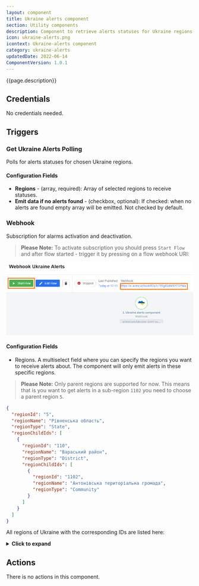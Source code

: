 ```yaml
---
layout: component
title: Ukraine alerts component
section: Utility components
description: Component to retrieve alerts statuses for Ukraine regions.
icon: ukraine-alerts.png
icontext: Ukraine-alerts component
category: ukraine-alerts
updatedDate: 2022-06-14
ComponentVersion: 1.0.1
---
```


{{page.description}}

## Credentials

No credentials needed.

## Triggers

### Get Ukraine Alerts Polling

Polls for alerts statuses for chosen Ukraine regions.

#### Configuration Fields

* **Regions** - (array, required): Array of selected regions to receive statuses.
* **Emit data if no alerts found** - (checkbox, optional): If checked: when no alerts are found empty array will be emitted. Not checked by default.

### Webhook

Subscription for alarms activation and deactivation.

>**Please Note:** To activate subscription you should press `Start Flow` and after flow started - trigger it by pressing on a flow webhook URI:

![Webhook](img/webhook-trigger.png)

#### Configuration Fields

* Regions. A multiselect field where you can specify the regions you want to receive alerts about. The component will only emit alerts in these specific regions.

>**Please Note:** Only parent regions are supported for now. This means that is you want to get alerts in a sub-region `1102` you need to choose a parent region `5`.

```json
{
  "regionId": "5",
  "regionName": "Рівненська область",
  "regionType": "State",
  "regionChildIds": [
    {
      "regionId": "110",
      "regionName": "Вараський район",
      "regionType": "District",
      "regionChildIds": [
        {
          "regionId": "1102",
          "regionName": "Антонівська територіальна громада",
          "regionType": "Community"
        }
      ]
    }
  ]
}

```

All regions of Ukraine with the corresponding IDs are listed here:

<details close markdown="block"><summary><strong>Click to expand</strong></summary>

```
{
  "3": "Хмельницька область (Khmelnytsky region)",
  "4": "Вінницька область (Vinnytsia region)",
  "5": "Рівненська область (Rivne region)",
  "8": "Волинська область (Volyn region)",
  "9": "Дніпропетровська область (Dnipropetrovsk region)",
  "10": "Житомирська область (Zhytomyr region)",
  "11": "Закарпатська область (Zakarpattia region)",
  "12": "Запорізька область (Zaporizhzhya region)",
  "13": "Івано-Франківська область (Ivano-Frankivsk region)",
  "14": "Київська область (Kyiv region)",
  "15": "Кіровоградська область (Kirovohrad region)",
  "16": "Луганська область (Luhansk region)",
  "17": "Миколаївська область (Mykolaiv region)",
  "18": "Одеська область (Odesa region)",
  "19": "Полтавська область (Poltava region)",
  "20": "Сумська область (Sumy region)",
  "21": "Тернопільська область (Ternopil region)",
  "22": "Харківська область (Kharkiv region)",
  "23": "Херсонська область (Kherson region)",
  "24": "Черкаська область (Cherkasy region)",
  "25": "Чернігівська область (Chernihiv region)",
  "26": "Чернівецька область (Chernivtsi region)",
  "27": "Львівська область (Lviv region)",
  "28": "Донецька область (Donetsk region)",
  "31": "м. Київ (Kyiv city)"
}
```

</details>

## Actions

There is no actions in this component.
